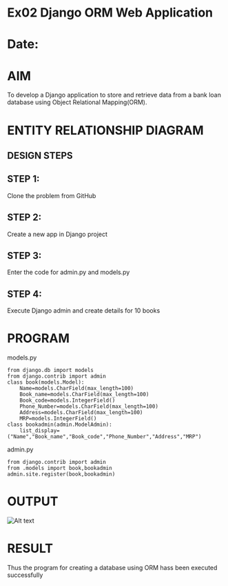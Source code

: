 # Ex02 Django ORM Web Application
# Date:
# AIM
To develop a Django application to store and retrieve data from a bank loan database using Object Relational Mapping(ORM).

# ENTITY RELATIONSHIP DIAGRAM
## DESIGN STEPS
## STEP 1:
Clone the problem from GitHub

## STEP 2:
Create a new app in Django project

## STEP 3:
Enter the code for admin.py and models.py

## STEP 4:
Execute Django admin and create details for 10 books

# PROGRAM
models.py
```
from django.db import models
from django.contrib import admin
class book(models.Model):
    Name=models.CharField(max_length=100)
    Book_name=models.CharField(max_length=100)
    Book_code=models.IntegerField()
    Phone_Number=models.CharField(max_length=100)
    Address=models.CharField(max_length=100)
    MRP=models.IntegerField()
class bookadmin(admin.ModelAdmin):
    list_display=("Name","Book_name","Book_code","Phone_Number","Address","MRP")
```
admin.py
```
from django.contrib import admin
from .models import book,bookadmin
admin.site.register(book,bookadmin)
```
# OUTPUT
![Alt text](<../Screenshot 2025-04-15 112730.png>)

# RESULT
Thus the program for creating a database using ORM hass been executed successfully
